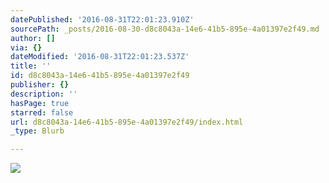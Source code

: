 ```yaml
---
datePublished: '2016-08-31T22:01:23.910Z'
sourcePath: _posts/2016-08-30-d8c8043a-14e6-41b5-895e-4a01397e2f49.md
author: []
via: {}
dateModified: '2016-08-31T22:01:23.537Z'
title: ''
id: d8c8043a-14e6-41b5-895e-4a01397e2f49
publisher: {}
description: ''
hasPage: true
starred: false
url: d8c8043a-14e6-41b5-895e-4a01397e2f49/index.html
_type: Blurb

---
```

![](https://the-grid-user-content.s3-us-west-2.amazonaws.com/cf830433-7cac-4723-930f-93f2ac07efaf.gif)